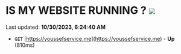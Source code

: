 # IS MY WEBSITE RUNNING ? [![](https://img.shields.io/static/v1?label=Sponsor&message=%E2%9D%A4&logo=GitHub&color=%23fe8e86)](https://github.com/sponsors/<username>)

Last updated: **10/30/2023, 6:24:40 AM**

- `GET` [https://youssefservice.me](https://youssefservice.me) - **Up** (810ms)

